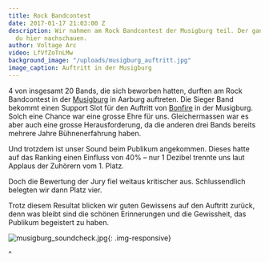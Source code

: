 ```yaml
---
title: Rock Bandcontest
date: 2017-01-17 21:03:00 Z
description: Wir nahmen am Rock Bandcontest der Musigburg teil. Der ganze gig kannst
  du hier nachschauen.
author: Voltage Arc
video: LfVfZoTnLMw
background_image: "/uploads/musigburg_auftritt.jpg"
image_caption: Auftritt in der Musigburg
---
```


4 von insgesamt 20 Bands, die sich beworben hatten, durften am Rock Bandcontest in der [Musigburg](http://www.musigburg.ch) in Aarburg auftreten. Die Sieger Band bekommt einen Support Slot für den Auftritt von [Bonfire](http://www.bonfire.de/) in der Musigburg. Solch eine Chance war eine grosse Ehre für uns. Gleichermassen war es aber auch eine grosse Herausforderung, da die anderen drei Bands bereits mehrere Jahre Bühnenerfahrung haben.

Und trotzdem ist unser Sound beim Publikum angekommen. Dieses hatte auf das Ranking einen Einfluss von 40% – nur 1 Dezibel trennte uns laut Applaus der Zuhörern vom 1. Platz.

Doch die Bewertung der Jury fiel weitaus kritischer aus. Schlussendlich belegten wir dann Platz vier. 

Trotz diesem Resultat blicken wir guten Gewissens auf den Auftritt zurück, denn was bleibt sind die schönen Erinnerungen und die Gewissheit, das Publikum begeistert zu haben.

![musigburg_soundcheck.jpg](/uploads/musigburg_soundcheck.jpg){: .img-responsive}

^